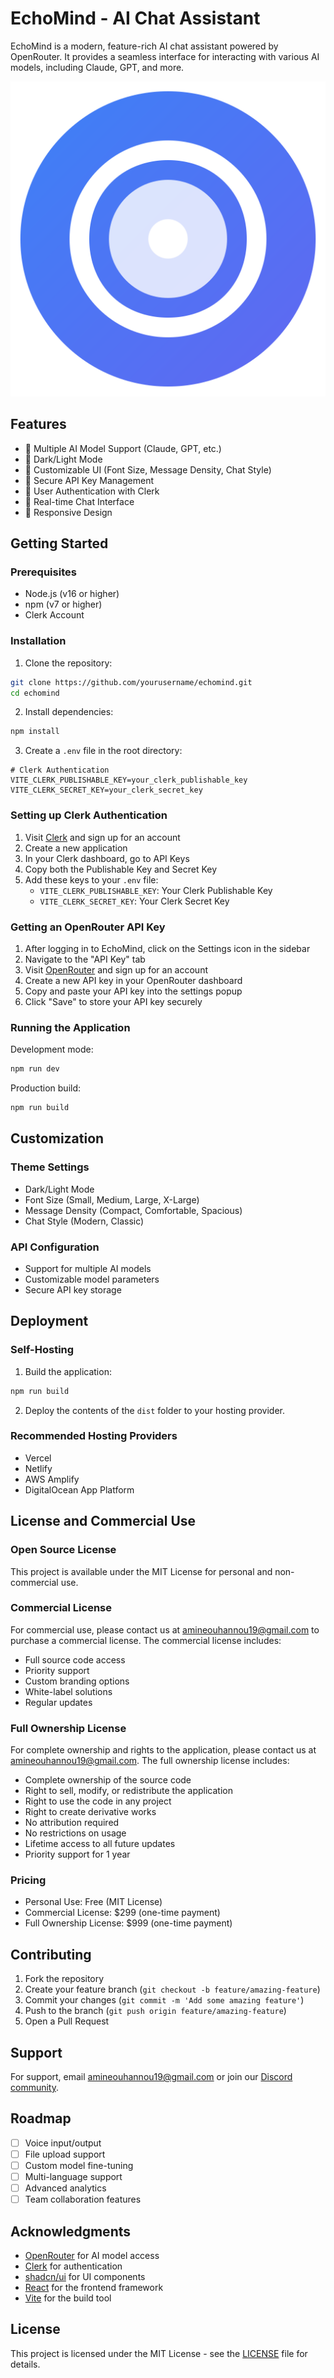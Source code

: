 # EchoMind - AI Chat Assistant

EchoMind is a modern, feature-rich AI chat assistant powered by OpenRouter. It provides a seamless interface for interacting with various AI models, including Claude, GPT, and more.

![EchoMind Screenshot](public/logo.svg)

## Features

- 🤖 Multiple AI Model Support (Claude, GPT, etc.)
- 🌙 Dark/Light Mode
- 🎨 Customizable UI (Font Size, Message Density, Chat Style)
- 🔐 Secure API Key Management
- 👤 User Authentication with Clerk
- 💬 Real-time Chat Interface
- 📱 Responsive Design

## Getting Started

### Prerequisites

- Node.js (v16 or higher)
- npm (v7 or higher)
- Clerk Account

### Installation

1. Clone the repository:

```bash
git clone https://github.com/yourusername/echomind.git
cd echomind
```

2. Install dependencies:

```bash
npm install
```

3. Create a `.env` file in the root directory:

```env
# Clerk Authentication
VITE_CLERK_PUBLISHABLE_KEY=your_clerk_publishable_key
VITE_CLERK_SECRET_KEY=your_clerk_secret_key
```

### Setting up Clerk Authentication

1. Visit [Clerk](https://clerk.dev/) and sign up for an account
2. Create a new application
3. In your Clerk dashboard, go to API Keys
4. Copy both the Publishable Key and Secret Key
5. Add these keys to your `.env` file:
   - `VITE_CLERK_PUBLISHABLE_KEY`: Your Clerk Publishable Key
   - `VITE_CLERK_SECRET_KEY`: Your Clerk Secret Key

### Getting an OpenRouter API Key

1. After logging in to EchoMind, click on the Settings icon in the sidebar
2. Navigate to the "API Key" tab
3. Visit [OpenRouter](https://openrouter.ai/) and sign up for an account
4. Create a new API key in your OpenRouter dashboard
5. Copy and paste your API key into the settings popup
6. Click "Save" to store your API key securely

### Running the Application

Development mode:

```bash
npm run dev
```

Production build:

```bash
npm run build
```

## Customization

### Theme Settings

- Dark/Light Mode
- Font Size (Small, Medium, Large, X-Large)
- Message Density (Compact, Comfortable, Spacious)
- Chat Style (Modern, Classic)

### API Configuration

- Support for multiple AI models
- Customizable model parameters
- Secure API key storage

## Deployment

### Self-Hosting

1. Build the application:

```bash
npm run build
```

2. Deploy the contents of the `dist` folder to your hosting provider.

### Recommended Hosting Providers

- Vercel
- Netlify
- AWS Amplify
- DigitalOcean App Platform

## License and Commercial Use

### Open Source License

This project is available under the MIT License for personal and non-commercial use.

### Commercial License

For commercial use, please contact us at amineouhannou19@gmail.com to purchase a commercial license. The commercial license includes:

- Full source code access
- Priority support
- Custom branding options
- White-label solutions
- Regular updates

### Full Ownership License

For complete ownership and rights to the application, please contact us at amineouhannou19@gmail.com. The full ownership license includes:

- Complete ownership of the source code
- Right to sell, modify, or redistribute the application
- Right to use the code in any project
- Right to create derivative works
- No attribution required
- No restrictions on usage
- Lifetime access to all future updates
- Priority support for 1 year

### Pricing

- Personal Use: Free (MIT License)
- Commercial License: $299 (one-time payment)
- Full Ownership License: $999 (one-time payment)

## Contributing

1. Fork the repository
2. Create your feature branch (`git checkout -b feature/amazing-feature`)
3. Commit your changes (`git commit -m 'Add some amazing feature'`)
4. Push to the branch (`git push origin feature/amazing-feature`)
5. Open a Pull Request

## Support

For support, email amineouhannou19@gmail.com or join our [Discord community](https://discord.gg/your-discord).

## Roadmap

- [ ] Voice input/output
- [ ] File upload support
- [ ] Custom model fine-tuning
- [ ] Multi-language support
- [ ] Advanced analytics
- [ ] Team collaboration features

## Acknowledgments

- [OpenRouter](https://openrouter.ai/) for AI model access
- [Clerk](https://clerk.dev/) for authentication
- [shadcn/ui](https://ui.shadcn.com/) for UI components
- [React](https://reactjs.org/) for the frontend framework
- [Vite](https://vitejs.dev/) for the build tool

## License

This project is licensed under the MIT License - see the [LICENSE](LICENSE) file for details.
